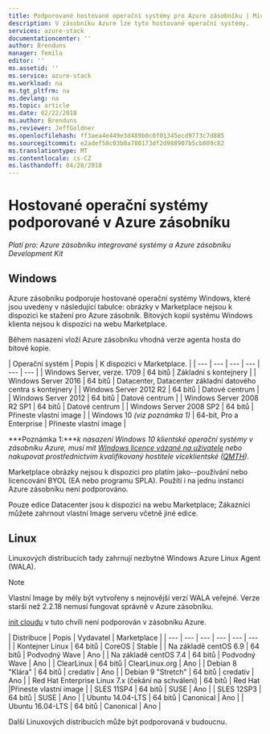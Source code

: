 ```yaml
---
title: Podporované hostované operační systémy pro Azure zásobníku | Microsoft Docs
description: V zásobníku Azure lze tyto hostované operační systémy.
services: azure-stack
documentationcenter: ''
author: Brenduns
manager: femila
editor: ''
ms.assetid: ''
ms.service: azure-stack
ms.workload: na
ms.tgt_pltfrm: na
ms.devlang: na
ms.topic: article
ms.date: 02/22/2018
ms.author: Brenduns
ms.reviewer: JeffGoldner
ms.openlocfilehash: ff3aea4e449e3d489b0c0f01345ecd9773c7d885
ms.sourcegitcommit: e2adef58c03b0a780173df2d988907b5cb809c82
ms.translationtype: MT
ms.contentlocale: cs-CZ
ms.lasthandoff: 04/28/2018
---
```

# <a name="guest-operating-systems-supported-on-azure-stack"></a>Hostované operační systémy podporované v Azure zásobníku

*Platí pro: Azure zásobníku integrované systémy a Azure zásobníku Development Kit*

## <a name="windows"></a>Windows
Azure zásobníku podporuje hostované operační systémy Windows, které jsou uvedeny v následující tabulce: obrázky v Marketplace nejsou k dispozici ke stažení pro Azure zásobník. Bitových kopií systému Windows klienta nejsou k dispozici na webu Marketplace.

Během nasazení vloží Azure zásobníku vhodná verze agenta hosta do bitové kopie.

| Operační systém | Popis | K dispozici v Marketplace. |
| --- | --- | --- | --- | --- | --- |
| Windows Server, verze. 1709 | 64 bitů | Základní s kontejnery |
| Windows Server 2016 | 64 bitů |  Datacenter, Datacenter základní datového centra s kontejnery |
| Windows Server 2012 R2 | 64 bitů |  Datové centrum |
| Windows Server 2012 | 64 bitů |  Datové centrum |
| Windows Server 2008 R2 SP1 | 64 bitů |  Datové centrum |
| Windows Server 2008 SP2 | 64 bitů |  Přineste vlastní image |
| Windows 10 *(viz poznámka 1)* | 64-bit, Pro a Enterprise | Přineste vlastní image |

***Poznámka 1:****k nasazení Windows 10 klientské operační systémy v zásobníku Azure, musí mít [Windows licence vázané na uživatele](https://www.microsoft.com/Licensing/product-licensing/windows10.aspx) nebo nakupovat prostřednictvím kvalifikovaný hostitele víceklientské ([QMTH](https://www.microsoft.com/CloudandHosting/licensing_sca.aspx)).*

Marketplace obrázky nejsou k dispozici pro platím jako--používání nebo licencování BYOL (EA nebo programu SPLA). Použití i na jednu instanci Azure zásobníku není podporováno. 

Pouze edice Datacenter jsou k dispozici na webu Marketplace; Zákazníci můžete zahrnout vlastní Image serveru včetně jiné edice.

## <a name="linux"></a>Linux

Linuxových distribucích tady zahrnují nezbytné Windows Azure Linux Agent (WALA).

> [!NOTE]   
> Vlastní Image by měly být vytvořeny s nejnovější verzí WALA veřejné. Verze starší než 2.2.18 nemusí fungovat správně v Azure zásobníku.  
>
> [init cloudu](https://cloud-init.io/) v tuto chvíli není podporován v zásobníku Azure.

| Distribuce | Popis | Vydavatel | Marketplace |
| --- | --- | --- | --- | --- | --- |
| Kontejner Linux |  64 bitů | CoreOS | Stable |
| Na základě centOS 6.9 | 64 bitů | Podvodný Wave | Ano |
| Na základě centOS 7.4 | 64 bitů | Podvodný Wave | Ano |
| ClearLinux | 64 bitů | ClearLinux.org | Ano |
| Debian 8 "Klára" | 64 bitů | credativ |  Ano |
| Debian 9 "Stretch" | 64 bitů | credativ | Ano |
| Red Hat Enterprise Linux 7.x (čekání na schválení) | 64 bitů | Red Hat |Přineste vlastní image |
| SLES 11SP4 | 64 bitů | SUSE | Ano |
| SLES 12SP3 | 64 bitů | SUSE | Ano |
| Ubuntu 14.04-LTS | 64 bitů | Canonical | Ano |
| Ubuntu 16.04-LTS | 64 bitů | Canonical | Ano |

Další Linuxových distribucích může být podporovaná v budoucnu.
